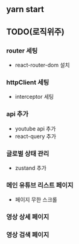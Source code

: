 ## yarn start

## TODO(로직위주)

### router 세팅
* react-router-dom 설치

### httpClient 세팅
* interceptor 세팅

### api 추가
* youtube api 추가
* react-query 추가

### 글로벌 상태 관리
* zustand 추가

### 메인 유튜브 리스트 페이지
* 페이지 무한 스크롤

### 영상 상세 페이지

### 영상 검색 페이지
